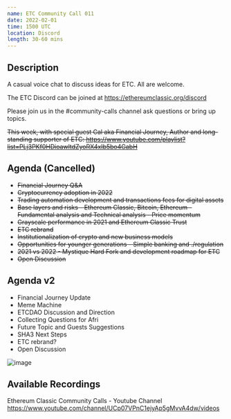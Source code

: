 ```yaml
---
name: ETC Community Call 011
date: 2022-02-01
time: 1500 UTC
location: Discord
length: 30-60 mins
---
```


## Description

A casual voice chat to discuss ideas for ETC. All are welcome.

The ETC Discord can be joined at https://ethereumclassic.org/discord

Please join us in the #community-calls channel ask questions or bring up topics.

~~This week, with special guest Cal aka Financial Journey, Author and long-standing supporter of ETC:
https://www.youtube.com/playlist?list=PLj3PKf0HDioawltdZyoRX4xIb5bo4GabH~~

## Agenda (Cancelled)

- ~~Financial Journey Q&A~~
- ~~Cryptocurrency adoption in 2022~~ 
- ~~Trading automation development and transactions fees for digital assets~~ 
- ~~Base layers and risks - Ethereum Classic, Bitcoin, Ethereum - Fundamental analysis and Technical analysis - Price momentum~~ 
- ~~Grayscale performance in 2021 and Ethereum Classic Trust~~ 
- ~~ETC rebrand~~ 
- ~~Institutionalization of crypto and new business models~~ 
- ~~Opportunities for younger generations - Simple banking and ./regulation~~ 
- ~~2021 vs 2022 - Mystique Hard Fork and development roadmap for ETC~~ 
- ~~Open Discussion~~ 

## Agenda v2

- Financial Journey Update
- Meme Machine
- ETCDAO Discussion and Direction
- Collecting Questions for Afri
- Future Topic and Guests Suggestions
- SHA3 Next Steps
- ETC rebrand?
- Open Discussion


![image](https://user-images.githubusercontent.com/1696942/151509955-a990a65c-80ee-4354-9525-0705a0069713.png)

## Available Recordings

Ethereum Classic Community Calls - Youtube Channel 
https://www.youtube.com/channel/UCp07VPnC1ejyAp5gMvvA4dw/videos
